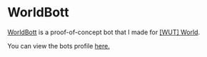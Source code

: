 # WorldBott
[WorldBott](https://github.com/Colack/WorldBott/) is a proof-of-concept bot that I made for [[WUT] World](https://studio.code.org/projects/applab/307ZOMkSuj8A6nSgGn_3E-tJTUcm4lhwFg-6rhIbVzs).

You can view the bots profile [here.](https://studio.code.org/projects/applab/307ZOMkSuj8A6nSgGn_3E-tJTUcm4lhwFg-6rhIbVzs?user=132)
